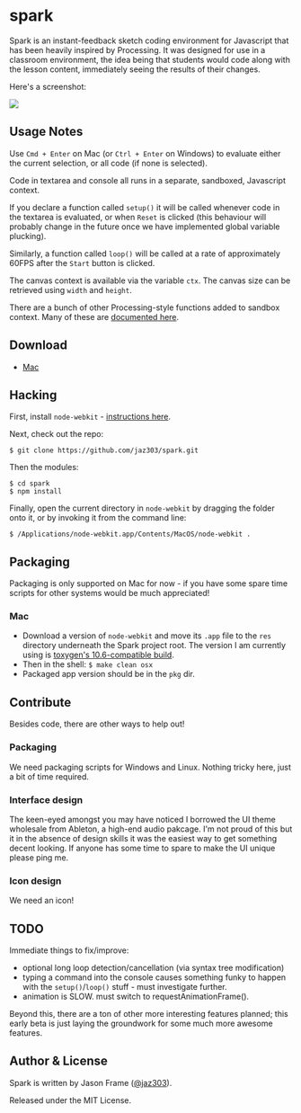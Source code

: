 # spark

Spark is an instant-feedback sketch coding environment for Javascript that has been heavily inspired by Processing. It was designed for use in a classroom environment, the idea being that students would code along with the lesson content, immediately seeing the results of their changes.

Here's a screenshot:

<img src="https://raw.github.com/jaz303/spark/master/screenshot.jpg">

## Usage Notes

Use `Cmd + Enter` on Mac (or `Ctrl + Enter` on Windows) to evaluate either the current selection, or all code (if none is selected).

Code in textarea and console all runs in a separate, sandboxed, Javascript context.

If you declare a function called `setup()` it will be called whenever code in the textarea is evaluated, or when `Reset` is clicked (this behaviour will probably change in the future once we have implemented global variable plucking).

Similarly, a function called `loop()` will be called at a rate of approximately 60FPS after the `Start` button is clicked.

The canvas context is available via the variable `ctx`. The canvas size can be retrieved using `width` and `height`.

There are a bunch of other Processing-style functions added to sandbox context. Many of these are [documented here](http://jasonframe.co.uk/teaching/gsa-dc/api.php).

## Download

  * [Mac](http://jasonframe.co.uk/teaching/gsa-dc/Spark.zip)

## Hacking

First, install `node-webkit` - [instructions here](https://github.com/rogerwang/node-webkit).

Next, check out the repo:

    $ git clone https://github.com/jaz303/spark.git

Then the modules:

    $ cd spark
    $ npm install

Finally, open the current directory in `node-webkit` by dragging the folder onto it, or by invoking it from the command line:

    $ /Applications/node-webkit.app/Contents/MacOS/node-webkit .

## Packaging

Packaging is only supported on Mac for now - if you have some spare time scripts for other systems would be much appreciated!

### Mac

  * Download a version of `node-webkit` and move its `.app` file to the `res` directory underneath the Spark project root. The version I am currently using is [toxygen's 10.6-compatible build](https://github.com/toxygen/10.6-node-webkit).
  * Then in the shell: `$ make clean osx`
  * Packaged app version should be in the `pkg` dir.

## Contribute

Besides code, there are other ways to help out!

### Packaging

We need packaging scripts for Windows and Linux. Nothing tricky here, just a bit of time required.

### Interface design

The keen-eyed amongst you may have noticed I borrowed the UI theme wholesale from Ableton, a high-end audio pakcage. I'm not proud of this but it in the absence of design skills it was the easiest way to get something decent looking. If anyone has some time to spare to make the UI unique please ping me.

### Icon design

We need an icon!

## TODO

Immediate things to fix/improve:

  * optional long loop detection/cancellation (via syntax tree modification)
  * typing a command into the console causes something funky to happen with the `setup()`/`loop()` stuff - must investigate further.
  * animation is SLOW. must switch to requestAnimationFrame().

Beyond this, there are a ton of other more interesting features planned; this early beta is just laying the groundwork for some much more awesome features.

## Author & License

Spark is written by Jason Frame ([@jaz303](http://twitter.com/jaz303)).

Released under the MIT License.
